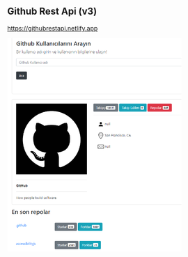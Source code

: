 ## Github Rest Api (v3) 

https://githubrestapi.netlify.app

<img src="image.png" alt="" width="400">